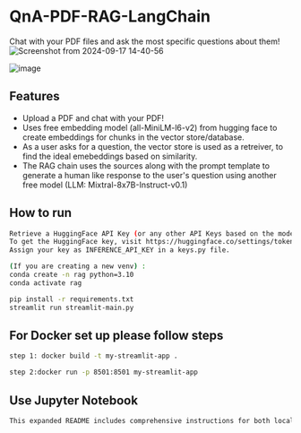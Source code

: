 # QnA-PDF-RAG-LangChain
Chat with your PDF files and ask the most specific questions about them!
![Screenshot from 2024-09-17 14-40-56](https://github.com/user-attachments/assets/403d2752-4d7f-4284-8026-bae3e35182f7)

![image]()
## Features

- Upload a PDF and chat with your PDF!
- Uses free embedding model (all-MiniLM-l6-v2) from hugging face to create embeddings for chunks in the vector store/database.
- As a user asks for a question, the vector store is used as a retreiver, to find the ideal emebeddings based on similarity. 
- The RAG chain uses the sources along with the prompt template to generate a human like response to the user's question using another free model (LLM: Mixtral-8x7B-Instruct-v0.1)

## How to run

```sh
Retrieve a HuggingFace API Key (or any other API Keys based on the models you use: OpenAI, Gemini, etc).
To get the HuggingFace key, visit https://huggingface.co/settings/tokens.
Assign your key as INFERENCE_API_KEY in a keys.py file.

(If you are creating a new venv) :
conda create -n rag python=3.10
conda activate rag

pip install -r requirements.txt
streamlit run streamlit-main.py
```
## For Docker set up please follow steps
```sh
step 1: docker build -t my-streamlit-app .

step 2:docker run -p 8501:8501 my-streamlit-app


```
## Use Jupyter Notebook 
```sh
This expanded README includes comprehensive instructions for both local and Docker-based setups, as well as information about the Jupyter notebook for understanding the implementation.
```

